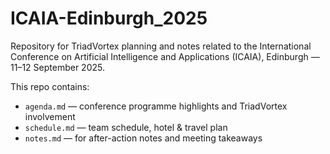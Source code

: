 # ICAIA-Edinburgh_2025

Repository for TriadVortex planning and notes related to the International Conference on Artificial Intelligence and Applications (ICAIA), Edinburgh — 11–12 September 2025.

This repo contains:
- `agenda.md` — conference programme highlights and TriadVortex involvement
- `schedule.md` — team schedule, hotel & travel plan
- `notes.md` — for after-action notes and meeting takeaways

